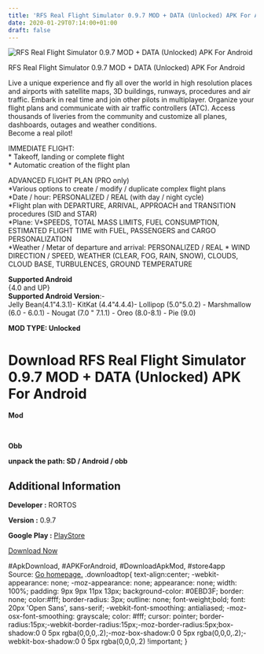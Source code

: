```yaml
---
title: 'RFS Real Flight Simulator 0.9.7 MOD + DATA (Unlocked) APK For Android'
date: 2020-01-29T07:14:00+01:00
draft: false
---
```


![RFS Real Flight Simulator 0.9.7 MOD + DATA (Unlocked) APK For Android](https://i0.wp.com/apkhome.net/wp-content/uploads/2020/01/RFS-Real-Flight-Simulator-0.9.7-MOD-DATA-Unlocked.png "RFS Real Flight Simulator 0.9.7 MOD + DATA (Unlocked) APK For Android")

  

RFS Real Flight Simulator 0.9.7 MOD + DATA (Unlocked) APK For Android

Live a unique experience and fly all over the world in high resolution places and airports with satellite maps, 3D buildings, runways, procedures and air traffic. Embark in real time and join other pilots in multiplayer. Organize your flight plans and communicate with air traffic controllers (ATC). Access thousands of liveries from the community and customize all planes, dashboards, outages and weather conditions.  
Become a real pilot!

IMMEDIATE FLIGHT:  
\* Takeoff, landing or complete flight  
\* Automatic creation of the flight plan

ADVANCED FLIGHT PLAN (PRO only)  
\*Various options to create / modify / duplicate complex flight plans  
\*Date / hour: PERSONALIZED / REAL (with day / night cycle)  
\*Flight plan with DEPARTURE, ARRIVAL, APPROACH and TRANSITION procedures (SID and STAR)  
\*Plane: V\*SPEEDS, TOTAL MASS LIMITS, FUEL CONSUMPTION, ESTIMATED FLIGHT TIME with FUEL, PASSENGERS and CARGO PERSONALIZATION  
\*Weather / Metar of departure and arrival: PERSONALIZED / REAL \* WIND DIRECTION / SPEED, WEATHER (CLEAR, FOG, RAIN, SNOW), CLOUDS, CLOUD BASE, TURBULENCES, GROUND TEMPERATURE

**Supported Android**  
{4.0 and UP}  
**Supported Android Version**:-  
Jelly Bean(4.1"4.3.1)- KitKat (4.4"4.4.4)- Lollipop (5.0"5.0.2) - Marshmallow (6.0 - 6.0.1) - Nougat (7.0 " 7.1.1) - Oreo (8.0-8.1) - Pie (9.0)

**MOD TYPE: Unlocked**

Download RFS Real Flight Simulator 0.9.7 MOD + DATA (Unlocked) APK For Android
==============================================================================

**Mod**

 

**Obb**

**unpack the path: SD / Android / obb**

Additional Information
----------------------

**Developer :** RORTOS

**Version :** 0.9.7

**Google Play :** [PlayStore](https://play.google.com/store/apps/details?id=it.rortos.realflightsimulator)

  

[Download Now](https://store4app.co/post/rfs-real-flight-simulator-0-9-7-mod-data-unlocked-apk-for-android_1580231341)

  
#ApkDownload, #APKForAndroid, #DownloadApkMod, #store4app  
Source: [Go homepage.](https://store4app.co/post/rfs-real-flight-simulator-0-9-7-mod-data-unlocked-apk-for-android_1580231341) .downloadtop{ text-align:center; -webkit-appearance: none; -moz-appearance: none; appearance: none; width: 100%; padding: 9px 9px 11px 13px; background-color: #0EBD3F; border: none; color:#fff; border-radius: 3px; outline: none; font-weight;bold; font: 20px 'Open Sans', sans-serif; -webkit-font-smoothing: antialiased; -moz-osx-font-smoothing: grayscale; color: #fff; cursor: pointer; border-radius:15px;-webkit-border-radius:15px;-moz-border-radius:5px;box-shadow:0 0 5px rgba(0,0,0,.2);-moz-box-shadow:0 0 5px rgba(0,0,0,.2);-webkit-box-shadow:0 0 5px rgba(0,0,0,.2) !important; }